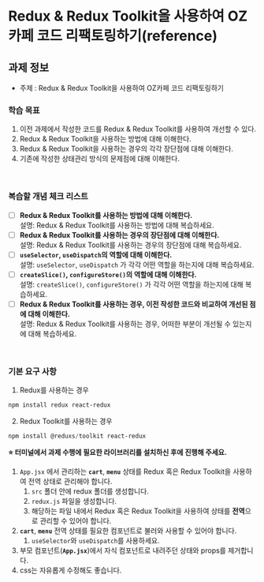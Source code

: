 # Redux & Redux Toolkit을 사용하여 OZ카페 코드 리팩토링하기(reference)

## 과제 정보

- 주제 : Redux & Redux Toolkit을 사용하여 OZ카페 코드 리팩토링하기

### 학습 목표

1. 이전 과제에서 작성한 코드를 Redux & Redux Toolkit를 사용하여 개선할 수 있다.
2. Redux & Redux Toolkit을 사용하는 방법에 대해 이해한다.
3. Redux & Redux Toolkit을 사용하는 경우의 각각 장단점에 대해 이해한다.
4. 기존에 작성한 상태관리 방식의 문제점에 대해 이해한다.

<br />

### 복습할 개념 체크 리스트

- [ ] **Redux & Redux Toolkit를 사용하는 방법에 대해 이해한다.**
      <br/>설명: Redux & Redux Toolkit를 사용하는 방법에 대해 복습하세요.
- [ ] **Redux & Redux Toolkit를 사용하는 경우의 장단점에 대해 이해한다.**
      <br/>설명: Redux & Redux Toolkit를 사용하는 경우의 장단점에 대해 복습하세요.
- [ ] **`useSelector`, `useDispatch`의 역할에 대해 이해한다.**
      <br/>설명: `useSelector`, `useDispatch` 가 각각 어떤 역할을 하는지에 대해 복습하세요.
- [ ] **`createSlice()`, `configureStore()`의 역할에 대해 이해한다.**
      <br/>설명: `createSlice()`, `configureStore()` 가 각각 어떤 역할을 하는지에 대해 복습하세요.
- [ ] **Redux & Redux Toolkit를 사용하는 경우, 이전 작성한 코드와 비교하여 개선된 점에 대해 이해한다.**
      <br/>설명: Redux & Redux Toolkit를 사용하는 경우, 어떠한 부분이 개선될 수 있는지에 대해 복습하세요.

<br />

### 기본 요구 사항

1. Redux를 사용하는 경우

```powershell
npm install redux react-redux
```

2. Redux Toolkit를 사용하는 경우

```powershell
npm install @reduxs/toolkit react-redux
```

**⭐️ 터미널에서 과제 수행에 필요한 라이브러리를 설치하신 후에 진행해 주세요.**

1. `App.jsx` 에서 관리하는 **`cart`**, **`menu`** 상태를 Redux 혹은 Redux Toolkit을 사용하여 전역 상태로 관리해야 합니다.
   1. `src` 폴더 안에 redux 폴더를 생성합니다.
   2. `redux.js` 파일을 생성합니다.
   3. 해당하는 파일 내에서 Redux 혹은 Redux Toolkit을 사용하여 상태를 **전역**으로 관리할 수 있어야 합니다.
2. **`cart`**, **`menu`** 전역 상태를 필요한 컴포넌트로 불러와 사용할 수 있어야 합니다.
   1. `useSelector`와 `useDispatch`를 사용하세요.
3. 부모 컴포넌트(**`App.jsx`**)에서 자식 컴포넌트로 내려주던 상태와 props를 제거합니다.
4. css는 자유롭게 수정해도 좋습니다.

  <br />
